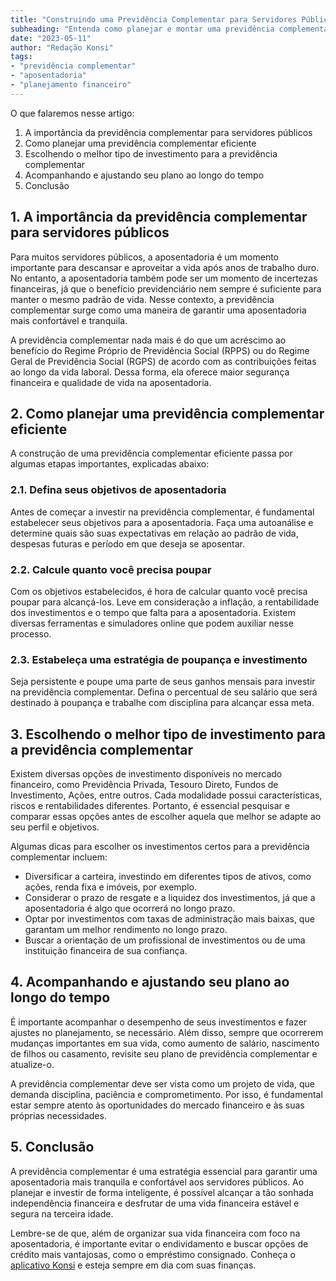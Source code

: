 ```yaml
---
title: "Construindo uma Previdência Complementar para Servidores Públicos: Um Guia Passo a Passo"
subheading: "Entenda como planejar e montar uma previdência complementar eficiente para garantir uma aposentadoria tranquila."
date: "2023-05-11"
author: "Redação Konsi"
tags:
- "previdência complementar"
- "aposentadoria"
- "planejamento financeiro"
---
```


O que falaremos nesse artigo:

1. A importância da previdência complementar para servidores públicos
2. Como planejar uma previdência complementar eficiente
3. Escolhendo o melhor tipo de investimento para a previdência complementar
4. Acompanhando e ajustando seu plano ao longo do tempo
5. Conclusão

## 1. A importância da previdência complementar para servidores públicos

Para muitos servidores públicos, a aposentadoria é um momento importante para descansar e aproveitar a vida após anos de trabalho duro. No entanto, a aposentadoria também pode ser um momento de incertezas financeiras, já que o benefício previdenciário nem sempre é suficiente para manter o mesmo padrão de vida. Nesse contexto, a previdência complementar surge como uma maneira de garantir uma aposentadoria mais confortável e tranquila.

A previdência complementar nada mais é do que um acréscimo ao benefício do Regime Próprio de Previdência Social (RPPS) ou do Regime Geral de Previdência Social (RGPS) de acordo com as contribuições feitas ao longo da vida laboral. Dessa forma, ela oferece maior segurança financeira e qualidade de vida na aposentadoria.

## 2. Como planejar uma previdência complementar eficiente

A construção de uma previdência complementar eficiente passa por algumas etapas importantes, explicadas abaixo:

### 2.1. Defina seus objetivos de aposentadoria

Antes de começar a investir na previdência complementar, é fundamental estabelecer seus objetivos para a aposentadoria. Faça uma autoanálise e determine quais são suas expectativas em relação ao padrão de vida, despesas futuras e período em que deseja se aposentar.

### 2.2. Calcule quanto você precisa poupar

Com os objetivos estabelecidos, é hora de calcular quanto você precisa poupar para alcançá-los. Leve em consideração a inflação, a rentabilidade dos investimentos e o tempo que falta para a aposentadoria. Existem diversas ferramentas e simuladores online que podem auxiliar nesse processo.

### 2.3. Estabeleça uma estratégia de poupança e investimento

Seja persistente e poupe uma parte de seus ganhos mensais para investir na previdência complementar. Defina o percentual de seu salário que será destinado à poupança e trabalhe com disciplina para alcançar essa meta.

## 3. Escolhendo o melhor tipo de investimento para a previdência complementar

Existem diversas opções de investimento disponíveis no mercado financeiro, como Previdência Privada, Tesouro Direto, Fundos de Investimento, Ações, entre outros. Cada modalidade possui características, riscos e rentabilidades diferentes. Portanto, é essencial pesquisar e comparar essas opções antes de escolher aquela que melhor se adapte ao seu perfil e objetivos.

Algumas dicas para escolher os investimentos certos para a previdência complementar incluem:

- Diversificar a carteira, investindo em diferentes tipos de ativos, como ações, renda fixa e imóveis, por exemplo.
- Considerar o prazo de resgate e a liquidez dos investimentos, já que a aposentadoria é algo que ocorrerá no longo prazo.
- Optar por investimentos com taxas de administração mais baixas, que garantam um melhor rendimento no longo prazo.
- Buscar a orientação de um profissional de investimentos ou de uma instituição financeira de sua confiança.

## 4. Acompanhando e ajustando seu plano ao longo do tempo

É importante acompanhar o desempenho de seus investimentos e fazer ajustes no planejamento, se necessário. Além disso, sempre que ocorrerem mudanças importantes em sua vida, como aumento de salário, nascimento de filhos ou casamento, revisite seu plano de previdência complementar e atualize-o.

A previdência complementar deve ser vista como um projeto de vida, que demanda disciplina, paciência e comprometimento. Por isso, é fundamental estar sempre atento às oportunidades do mercado financeiro e às suas próprias necessidades.

## 5. Conclusão

A previdência complementar é uma estratégia essencial para garantir uma aposentadoria mais tranquila e confortável aos servidores públicos. Ao planejar e investir de forma inteligente, é possível alcançar a tão sonhada independência financeira e desfrutar de uma vida financeira estável e segura na terceira idade.

Lembre-se de que, além de organizar sua vida financeira com foco na aposentadoria, é importante evitar o endividamento e buscar opções de crédito mais vantajosas, como o empréstimo consignado. Conheça o [aplicativo Konsi](https://konsi.com.br) e esteja sempre em dia com suas finanças.